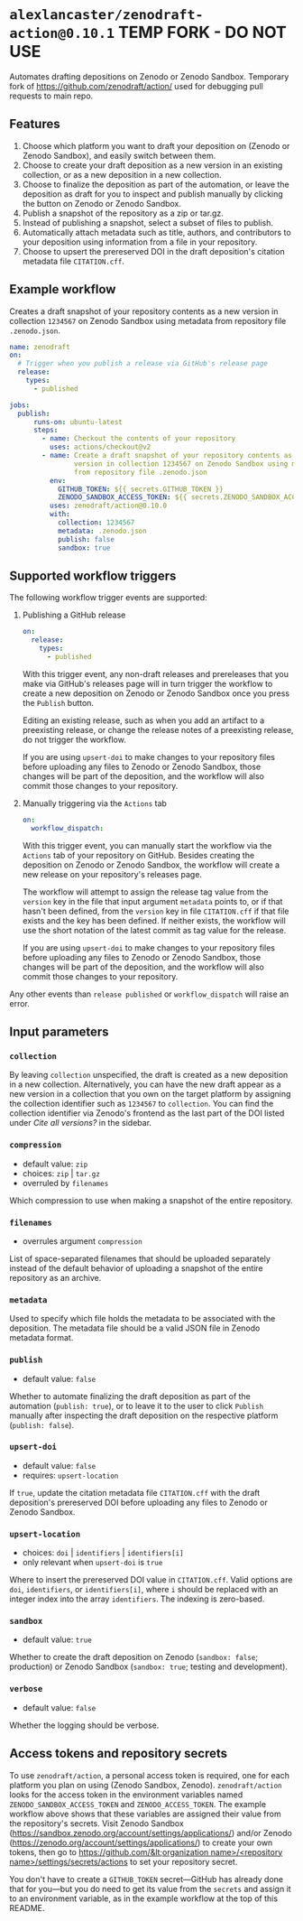 # `alexlancaster/zenodraft-action@0.10.1` TEMP FORK - DO NOT USE

Automates drafting depositions on Zenodo or Zenodo Sandbox. Temporary fork of https://github.com/zenodraft/action/ used for debugging pull requests to main repo.

## Features

1. Choose which platform you want to draft your deposition on (Zenodo or Zenodo Sandbox), and easily switch between them.
2. Choose to create your draft deposition as a new version in an existing collection, or as a new deposition in a new collection.
3. Choose to finalize the deposition as part of the automation, or leave the deposition as draft for you to inspect and publish manually by clicking the button on Zenodo or Zenodo Sandbox.
4. Publish a snapshot of the repository as a zip or tar.gz.
5. Instead of publishing a snapshot, select a subset of files to publish.
6. Automatically attach metadata such as title, authors, and contributors to your deposition using information from a file in your repository.
7. Choose to upsert the prereserved DOI in the draft deposition's citation metadata file `CITATION.cff`.

## Example workflow

Creates a draft snapshot of your repository contents as a new version in collection `1234567` on Zenodo Sandbox using metadata from repository file `.zenodo.json`.

```yaml
name: zenodraft
on:
  # Trigger when you publish a release via GitHub's release page
  release:
    types:
      - published

jobs:
  publish:
      runs-on: ubuntu-latest
      steps:
        - name: Checkout the contents of your repository
          uses: actions/checkout@v2
        - name: Create a draft snapshot of your repository contents as a new
                version in collection 1234567 on Zenodo Sandbox using metadata
                from repository file .zenodo.json
          env:
            GITHUB_TOKEN: ${{ secrets.GITHUB_TOKEN }}
            ZENODO_SANDBOX_ACCESS_TOKEN: ${{ secrets.ZENODO_SANDBOX_ACCESS_TOKEN }}
          uses: zenodraft/action@0.10.0
          with:
            collection: 1234567
            metadata: .zenodo.json
            publish: false
            sandbox: true
```

## Supported workflow triggers

The following workflow trigger events are supported:

1. Publishing a GitHub release

    ```yaml
    on:
      release:
        types:
          - published  
    ```

    With this trigger event, any non-draft releases and prereleases that you make via GitHub's releases page will in turn trigger
    the workflow to create a new deposition on Zenodo or Zenodo Sandbox once you press the `Publish` button.

    Editing an existing release, such as when you add an artifact to a preexisting release, or change the release notes of a
    preexisting release, do not trigger the workflow.

    If you are using `upsert-doi` to make changes to your repository files before uploading any files to Zenodo or Zenodo Sandbox,
    those changes will be part of the deposition, and the workflow will also commit those changes to your repository.

1. Manually triggering via the `Actions` tab
 
    ```yaml
    on:
      workflow_dispatch:
    ```

    With this trigger event, you can manually start the workflow via the `Actions` tab of your repository on GitHub. Besides creating
    the deposition on Zenodo or Zenodo Sandbox, the workflow will create a new release on your repository's releases page.

    The workflow will attempt to assign the release tag value from the `version` key in the file that input argument `metadata` points
    to, or if that hasn't been defined, from the `version` key in file `CITATION.cff` if that file exists and the key has been defined.
    If neither exists, the workflow will use the short notation of the latest commit as tag value for the release.

    If you are using `upsert-doi` to make changes to your repository files before uploading any files to Zenodo or Zenodo Sandbox,
    those changes will be part of the deposition, and the workflow will also commit those changes to your repository.

Any other events than `release published` or `workflow_dispatch` will raise an error.

## Input parameters

### `collection`

By leaving `collection` unspecified, the draft is created as a new deposition in a new collection. Alternatively, you can
have the new draft appear as a new version in a collection that you own on the target platform by assigning the collection
identifier such as `1234567` to `collection`. You can find the collection identifier via Zenodo's frontend as the last
part of the DOI listed under _Cite all versions?_ in the sidebar.

### `compression`

- default value: `zip`
- choices: `zip` | `tar.gz`
- overruled by `filenames`

Which compression to use when making a snapshot of the entire repository.

### `filenames`

- overrules argument `compression`

List of space-separated filenames that should be uploaded separately instead of the default behavior of
uploading a snapshot of the entire repository as an archive.

### `metadata`

Used to specify which file holds the metadata to be associated with the deposition. The metadata file
should be a valid JSON file in Zenodo metadata format.

### `publish`

- default value: `false`

Whether to automate finalizing the draft deposition as part of the automation (`publish: true`), or
to leave it to the user to click `Publish` manually after inspecting the draft deposition on the
respective platform (`publish: false`).

### `upsert-doi`

- default value: `false`
- requires: `upsert-location`

If `true`, update the citation metadata file `CITATION.cff` with the draft deposition's prereserved DOI
before uploading any files to Zenodo or Zenodo Sandbox.

### `upsert-location`

- choices: `doi` | `identifiers` | `identifiers[i]`
- only relevant when `upsert-doi` is `true`

Where to insert the prereserved DOI value in `CITATION.cff`. Valid options are `doi`, `identifiers`, or
`identifiers[i]`, where `i` should be replaced with an integer index into the array `identifiers`. The indexing is zero-based.

### `sandbox`

- default value: `true`

Whether to create the draft deposition on Zenodo  (`sandbox: false`; production) or Zenodo Sandbox
(`sandbox: true`; testing and development).

### `verbose`

- default value: `false`

Whether the logging should be verbose.


## Access tokens and repository secrets

To use `zenodraft/action`, a personal access token is required, one for each platform you plan on using
(Zenodo Sandbox, Zenodo). `zenodraft/action` looks for the access token in the environment variables
named `ZENODO_SANDBOX_ACCESS_TOKEN` and `ZENODO_ACCESS_TOKEN`. The example workflow above shows that these
variables are assigned their value from the repository's secrets. Visit Zenodo Sandbox
(https://sandbox.zenodo.org/account/settings/applications/) and/or
Zenodo (https://zenodo.org/account/settings/applications/) to create your own tokens, then go to
[https://github.com/&lt;organization name&gt;/&lt;repository name&gt;/settings/secrets/actions](https://github.com/%3Corganization%20name%3E/%3Crepository%20name%3E/settings/secrets/actions)
to set your repository secret.

You don't have to create a `GITHUB_TOKEN` secret&mdash;GitHub has already done that for you&mdash;but you do need
to get its value from the `secrets` and assign it to an environment variable, as in the example workflow at the
top of this README.
